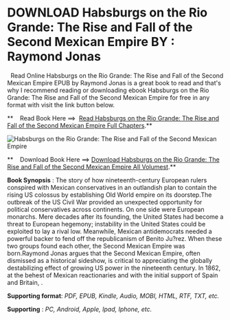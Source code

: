  **DOWNLOAD Habsburgs on the Rio Grande: The Rise and Fall of the Second Mexican Empire BY : Raymond Jonas**
===========================================================================================================

  Read Online Habsburgs on the Rio Grande: The Rise and Fall of the Second Mexican Empire EPUB by Raymond Jonas is a great book to read and that's why I recommend reading or downloading ebook Habsburgs on the Rio Grande: The Rise and Fall of the Second Mexican Empire for free in any format with visit the link button below.

**    Read Book Here ==>  [Read Habsburgs on the Rio Grande: The Rise and Fall of the Second Mexican Empire Full Chapters](https://goodreadbook.site/?book=0674258576).**

![Habsburgs on the Rio Grande: The Rise and Fall of the Second Mexican Empire](https://i.gr-assets.com/images/S/compressed.photo.goodreads.com/books/1700581616l/197877707.jpg)

**    Download Book Here ==> [Download Habsburgs on the Rio Grande: The Rise and Fall of the Second Mexican Empire All Volumest](https://goodreadbook.site/?book=0674258576).**

**Book Synopsis** : The story of how nineteenth-century European rulers conspired with Mexican conservatives in an outlandish plan to contain the rising US colossus by establishing Old World empire on its doorstep.The outbreak of the US Civil War provided an unexpected opportunity for political conservatives across continents. On one side were European monarchs. Mere decades after its founding, the United States had become a threat to European hegemony; instability in the United States could be exploited to lay a rival low. Meanwhile, Mexican antidemocrats needed a powerful backer to fend off the republicanism of Benito Ju?rez. When these two groups found each other, the Second Mexican Empire was born.Raymond Jonas argues that the Second Mexican Empire, often dismissed as a historical sideshow, is critical to appreciating the globally destabilizing effect of growing US power in the nineteenth century. In 1862, at the behest of Mexican reactionaries and with the initial support of Spain and Britain, .

**Supporting format**: _PDF, EPUB, Kindle, Audio, MOBI, HTML, RTF, TXT, etc._

**Supporting** : _PC, Android, Apple, Ipad, Iphone, etc._